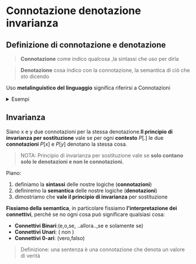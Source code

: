# Connotazione denotazione invarianza

## Definizione di connotazione e denotazione

> **Connotazione** come indico qualcosa ,la sintassi che uso per dirla

> **Denotazione** cosa indico con la connotazione, la semantica di ciò che sto dicendo

Uso **metalinguistico del linguaggio** significa riferirsi a Connotazioni

<details>
<summary>
Esempi
</summary>

“Berlusconi”, “Il Presidente del Consiglio”, “Il Cavaliere”, “Il tesserato P2 1816”, “Papi Silvio”, “Il 3o italiano piu ricco” ` “Il principale esponente dello schieramento a me avverso”, **sono tutte connotazioni per la stessa denotazione**  

"cat" e "gatto" denotano la stessa cosa,
ma "cat è monosillabico" denota il vero ( è vero)
mentre "gatto è monosillabico" denota il falso ( è falso)
**monosillabico fa un uso meta-linguistico** ( si rifereisce ad una connotazione)
</details>

## Invarianza

Siano x e y due connotazioni per la stessa denotazione.**Il principio di invarianza per sostituzione** vale se per ogni **contesto** $P[.]$ le due **connotazioni** $P[x]$ e $P[y]$ denotano la stessa cosa.

> NOTA: Principio di invarianza per sostituzione vale se **solo contano solo le denotazioni e non le connotazioni.**


Piano:
1. definiamo la **sintassi** delle nostre logiche (**connotazioni**)
2. definiremo la **semantica** delle nostre logiche (**denotazioni**)
3. dimostriamo che **vale il principio di invarianza** per sostituzione

**Fissiamo della semantica**, in particolare fissiamo **l'interpretazione dei connettivi**, perché se no ogni cosa può significare qualsiasi cosa:  
- **Connettivi Binari**:(e,o,se, ..allora..,se e solamente se)
- **Connettivi Unari**: ( non )
- **Connettivi 0-ari**: (vero,falso)

> Definizione: una sentenza è una connotazione che denota un valore di verità 

